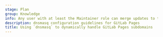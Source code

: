 ```yaml
---
stage: Plan
group: Knowledge
info: Any user with at least the Maintainer role can merge updates to this content. For details, see https://docs.gitlab.com/ee/development/development_processes.html#development-guidelines-review.
description: dnsmasq configuration guidelines for GitLab Pages
title: Using `dnsmasq` to dynamically handle GitLab Pages subdomains
---
```

